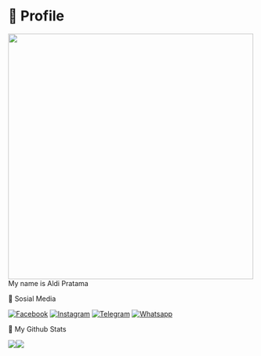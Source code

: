 # 👤 Profile
<img src="https://i.postimg.cc/NjNnsPz6/IMG-20210919-215749-removebg.png" width="500px"></img><br>
My name is Aldi Pratama

🔗 Sosial Media

[![Facebook](https://img.shields.io/badge/+addfriend-brightgreen?style=for-the-badge&logo=Facebook&logoColor=white&label=Facebook&labelColor=blue)](https://facebook.com/aldii.prtm4)
[![Instagram](https://img.shields.io/badge/+follow-brown?style=for-the-badge&logo=Instagram&logoColor=white&label=Instagram&labelColor=9B6954)](https://instagram.com/rinaldi_r7)
[![Telegram](https://img.shields.io/badge/+contactme-blue?style=for-the-badge&logo=Telegram&logoColor=white&label=telegram&labelColor=9CF)](https://t.me/aldiprtm4)
[![Whatsapp](https://img.shields.io/badge/+contactme-green?style=for-the-badge&logo=Whatsapp&logoColor=white&label=WhatsApp&labelColor=success)](https://wa.me/6285798257393)

🔖 My Github Stats

<p><img src="https://github-readme-stats.vercel.app/api/top-langs/?username=aldiipratama&theme=algolia&hide_border=true&langs_count=5" /><img src="https://github-readme-stats.vercel.app/api?username=aldiipratama&show_icons=true&theme=algolia&hide_border=true&count_private=true&line_height=27" /></p>
